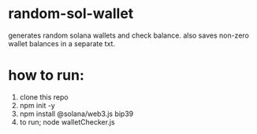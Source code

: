 # random-sol-wallet
generates random solana wallets and check balance. also saves non-zero wallet balances in a separate txt. 

# how to run:
1. clone this repo
2. npm init -y
3. npm install @solana/web3.js bip39
4. to run; node walletChecker.js
